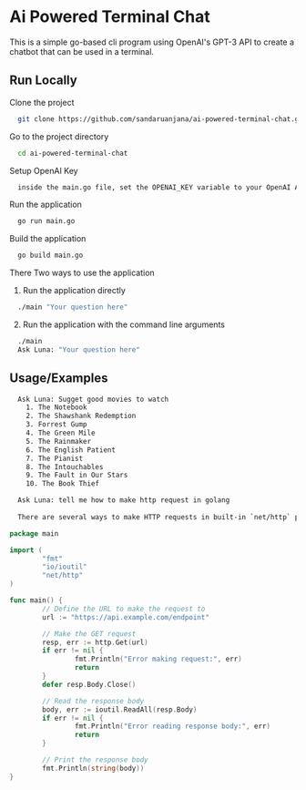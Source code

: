 # Ai Powered Terminal Chat

This is a simple go-based cli program using OpenAI's GPT-3 API to create a chatbot that can be used in a terminal. 


## Run Locally

Clone the project

```bash
  git clone https://github.com/sandaruanjana/ai-powered-terminal-chat.git

```

Go to the project directory

```bash
  cd ai-powered-terminal-chat
```

Setup OpenAI Key

```bash
  inside the main.go file, set the OPENAI_KEY variable to your OpenAI API key
```


Run the application
    
```bash
  go run main.go
```

Build the application

```bash
  go build main.go
```

There Two ways to use the application

1. Run the application directly

```bash
  ./main "Your question here"
```

2. Run the application with the command line arguments

```bash
  ./main
  Ask Luna: "Your question here"
```

## Usage/Examples

```bash
  Ask Luna: Sugget good movies to watch
    1. The Notebook
    2. The Shawshank Redemption
    3. Forrest Gump
    4. The Green Mile
    5. The Rainmaker
    6. The English Patient
    7. The Pianist
    8. The Intouchables
    9. The Fault in Our Stars
    10. The Book Thief
```

```bash
  Ask Luna: tell me how to make http request in golang
  
  There are several ways to make HTTP requests in built-in `net/http` package. Here's an example of how to make a GET request to an API endpoint:
```
``` go
package main

import (
        "fmt"
        "io/ioutil"
        "net/http"
)

func main() {
        // Define the URL to make the request to
        url := "https://api.example.com/endpoint"

        // Make the GET request
        resp, err := http.Get(url)
        if err != nil {
                fmt.Println("Error making request:", err)
                return
        }
        defer resp.Body.Close()

        // Read the response body
        body, err := ioutil.ReadAll(resp.Body)
        if err != nil {
                fmt.Println("Error reading response body:", err)
                return
        }

        // Print the response body
        fmt.Println(string(body))
}
```


